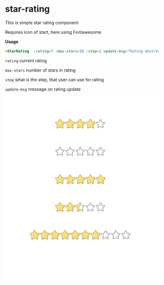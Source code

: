 # star-rating

This is simple star rating component

Requires icon of start, here using Fontawesome

**Usage**

```html
<StarRating  :rating=7 :max-stars=10 :step=1 update-msg="Rating destroyed"/>
```

`rating` current rating

`max-stars` number of stars in rating

`step` what is the step, that user can use for rating

`update-msg` message on rating update

![different types of star rating](rating.jpg)